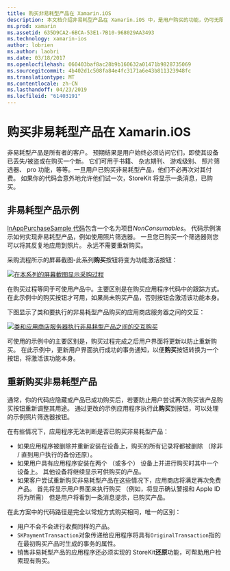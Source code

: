 ```yaml
---
title: 购买非易耗型产品在 Xamarin.iOS
description: 本文档介绍非易耗型产品在 Xamarin.iOS 中，是用户购买的功能，仍可无限期，而不考虑设备。
ms.prod: xamarin
ms.assetid: 635D9CA2-6BCA-53E1-7B10-968029AA3493
ms.technology: xamarin-ios
author: lobrien
ms.author: laobri
ms.date: 03/18/2017
ms.openlocfilehash: 060403baf8ac28b9b160632a01471b9828735069
ms.sourcegitcommit: 4b402d1c508fa84e4fc3171a6e43b811323948fc
ms.translationtype: MT
ms.contentlocale: zh-CN
ms.lasthandoff: 04/23/2019
ms.locfileid: "61403191"
---
```

# <a name="purchasing-non-consumable-products-in-xamarinios"></a>购买非易耗型产品在 Xamarin.iOS

非易耗型产品是所有者的客户。 预期结果是用户始终必须访问它们，即使其设备已丢失/被盗或在购买一个新。 它们可用于书籍、 杂志期刊、 游戏级别、 照片筛选器、 pro 功能，等等。一旦用户已购买非易耗型产品，他们不必再次对其付费。 如果你的代码会意外地允许他们试一次，StoreKit 将显示一条消息，已购买。

## <a name="non-consumable-products-sample"></a>非易耗型产品示例

[InAppPurchaseSample 代码](https://developer.xamarin.com/samples/monotouch/StoreKit/)包含一个名为项目*NonConsumables*。 代码示例演示如何实现非易耗型产品，例如使用照片筛选器。 一旦您已购买一个筛选器则您可以将其反复地应用到照片。 永远不需要重新购买。   
   
   
   
 采购流程所示的屏幕截图-此系列**购买**按钮将变为功能激活按钮：   
   
   
   
 [![](purchasing-non-consumable-products-images/image34.png "在本系列的屏幕截图显示采购过程")](purchasing-non-consumable-products-images/image34.png#lightbox)   
   
   
   
 在购买过程等同于可使用产品中。主要区别是在购买应用程序代码中的跟踪方式。 在此示例中的购买按钮才可用，如果尚未购买产品，否则按钮会激活该功能本身。   
   
   
   

下图显示了类和要执行的非易耗型产品购买的应用商店服务器之间的交互：   
   
   
   
 [![](purchasing-non-consumable-products-images/image35.png "类和应用商店服务器执行非易耗型产品之间的交互购买")](purchasing-non-consumable-products-images/image35.png#lightbox)   
   
   
   
 可使用的示例中的主要区别是，购买过程完成之后用户界面将更新以防止重新购买。 在此示例中，更新用户界面执行成功的事务通知，以便**购买**按钮转换为一个按钮，将激活该功能本身。

## <a name="re-purchasing-non-consumable-products"></a>重新购买非易耗型产品

通常，你的代码应隐藏或产品已成功购买后，若要防止用户尝试再次购买该产品购买按钮重新调整其用途。 通过更改的示例应用程序执行此**购买**到按钮，可以处理的示例照片筛选器按钮。   
   
   
   
 在有些情况下，应用程序无法判断是否已购买非易耗型产品：

-  如果应用程序被删除并重新安装在设备上，购买的所有记录将都被删除 （除非 / 直到用户执行的备份还原）。 
-  如果用户具有应用程序安装在两个 （或多个） 设备上并进行购买时其中一个设备上。 其他设备将继续显示可供购买的产品。 
-  如果客户尝试重新购买非易耗型产品在这些情况下，应用商店将满足再次免费产品。 首先将显示用户界面来执行购买 （例如，将显示确认警报和 Apple ID 将为所需） 但是用户将看到一条消息提示，已购买产品。  
   
   
   
 在此方案中的代码路径是完全以常规方式购买相同，唯一的区别：

-  用户不会不会进行收费同样的产品。
-  `SKPaymentTransaction`对象传递给应用程序将具有`OriginalTransaction`指的在最初购买产品时生成的事务的属性。 
-  销售非易耗型产品的应用程序还必须实现的 StoreKit**还原**功能，可帮助用户检索现有购买。 
